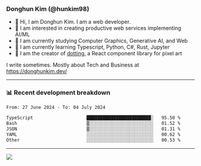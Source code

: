 ### Donghun Kim (@hunkim98)

- 👋 Hi, I am Donghun Kim. I am a web developer. 
- 🤔 I am interested in creating productive web services implementing AI/ML
- 🔭 I am currently studying Computer Graphics, Generative AI, and Web 
- 🌱 I am currently learning Typescript, Python, C#, Rust, Jupyter
- 🎨 I am the creator of [dotting](https://github.com/hunkim98/dotting), a React component library for pixel art

I write sometimes. Mostly about Tech and Business at https://donghunkim.dev/

---
### 📊 Recent development breakdown
<!--START_SECTION:waka-->

```txt
From: 27 June 2024 - To: 04 July 2024

TypeScript                    ████████████████████████░   95.50 %
Bash                          ▒░░░░░░░░░░░░░░░░░░░░░░░░   01.52 %
JSON                          ▒░░░░░░░░░░░░░░░░░░░░░░░░   01.31 %
YAML                          ░░░░░░░░░░░░░░░░░░░░░░░░░   00.62 %
Other                         ░░░░░░░░░░░░░░░░░░░░░░░░░   00.53 %
```

<!--END_SECTION:waka-->
---

<!-- <div align='center'> -->
  <img align="center" src="https://github-readme-stats.vercel.app/api?username=hunkim98&theme=dark&show_icons=true"/>
<!-- </div> -->
<!--
**hunkim98/hunkim98** is a ✨ _special_ ✨ repository because its `README.md` (this file) appears on your GitHub profile.

Here are some ideas to get you started:

- 🔭 I’m currently working on ...
- 🌱 I’m currently learning ...
- 👯 I’m looking to collaborate on ...
- 🤔 I’m looking for help with ...
- 💬 Ask me about ...
- 📫 How to reach me: ...
- 😄 Pronouns: ...
- ⚡ Fun fact: ...
-->
